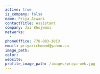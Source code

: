 ```yaml
---
active: true
is_company: false
name: Priya Aswani
contactTitle: Assistant
company: Jai Bhojwani
networks:
  -
phoneOffice: 778-883-3813
email: priyarichmond@yahoo.ca
image_path:
color:
website:
profile_image_path: /images/priya-web.jpg
---
```



